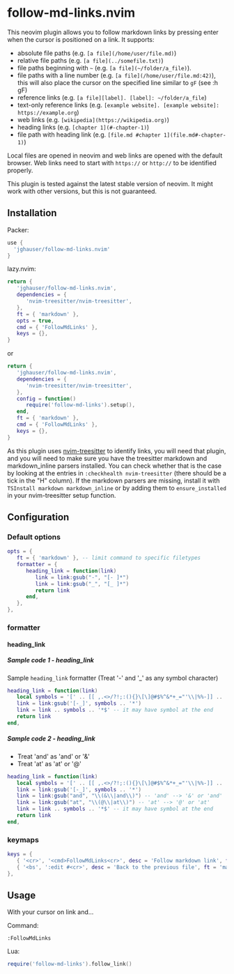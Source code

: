# follow-md-links.nvim

This neovim plugin allows you to follow markdown links by pressing enter when the cursor is positioned on a link. It supports:

- absolute file paths (e.g. `[a file](/home/user/file.md)`)
- relative file paths (e.g. `[a file](../somefile.txt)`)
- file paths beginning with `~` (e.g. `[a file](~/folder/a_file)`).
- file paths with a line number (e.g. `[a file](/home/user/file.md:42)`), this will also place the cursor on the specified line similar to `gF` (see :h gF)
- reference links (e.g. `[a file][label]. [label]: ~/folder/a_file`)
- text-only reference links (e.g. `[example website]. [example website]: https://example.org`)
- web links (e.g. `[wikipedia](https://wikipedia.org)`)
- heading links (e.g. `[chapter 1](#-chapter-1)`)
- file path with heading link (e.g. `[file.md #chapter 1](file.md#-chapter-1)`)

Local files are opened in neovim and web links are opened with the default browser. Web links need to start with `https://` or `http://` to be identified properly.

This plugin is tested against the latest stable version of neovim. It might work with other versions, but this is not guaranteed.


## Installation

Packer:

```lua
use {
  'jghauser/follow-md-links.nvim'
}
```

lazy.nvim:
```lua
return {
   'jghauser/follow-md-links.nvim',
   dependencies = {
      'nvim-treesitter/nvim-treesitter',
   },
   ft = { 'markdown' },
   opts = true,
   cmd = { 'FollowMdLinks' },
   keys = {},
}
```
or

```lua
return {
   'jghauser/follow-md-links.nvim',
   dependencies = {
      'nvim-treesitter/nvim-treesitter',
   },
   config = function()
      require('follow-md-links').setup(),
   end,
   ft = { 'markdown' },
   cmd = { 'FollowMdLinks' },
   keys = {},
}
```

As this plugin uses [nvim-treesitter](https://github.com/nvim-treesitter/nvim-treesitter) to identify links, you will need that plugin, and you will need to make sure you have the treesitter markdown and markdown_inline parsers installed. You can check whether that is the case by looking at the entries in `:checkhealth nvim-treesitter` (there should be a tick in the "H" column). If the markdown parsers are missing, install it with `TSInstall markdown markdown_inline` or by adding them to `ensure_installed` in your nvim-treesitter setup function.


## Configuration

### Default options
```lua
opts = {
   ft = { 'markdown' }, -- limit command to specific filetypes
   formatter = {
      heading_link = function(link)
         link = link:gsub("-", "[- ]*")
         link = link:gsub("_", "[_ ]*")
         return link
      end,
   },
},
```

### formatter

#### heading_link

##### Sample code 1 - heading_link

Sample `heading_link` formatter (Treat '-' and '_' as any symbol character)
```lua
heading_link = function(link)
   local symbols = '[' .. [[ ,.<>/?!;:(){}\[\]@#$%^&*+_="'\\|%%-]] .. ']'
   link = link:gsub('[-_]', symbols .. '*')
   link = link .. symbols .. '*$' -- it may have symbol at the end
   return link
end,
```

##### Sample code 2 - heading_link

- Treat 'and' as 'and' or '&'
- Treat 'at'  as 'at'  or '@'

```lua
heading_link = function(link)
   local symbols = '[' .. [[ ,.<>/?!;:(){}\[\]@#$%^&*+_="'\\|%%-]] .. ']'
   link = link:gsub('[-_]', symbols .. '*')
   link = link:gsub("and", "\\(&\\|and\\)") -- 'and' --> '&' or 'and'
   link = link:gsub("at", "\\(@\\|at\\)") -- 'at' --> '@' or 'at'
   link = link .. symbols .. '*$' -- it may have symbol at the end
   return link
end,

```

### keymaps

```lua
keys = {
   { '<cr>', '<cmd>FollowMdLinks<cr>', desc = 'Follow markdown link', ft = 'markdown' },
   { '<bs', ':edit #<cr>', desc = 'Back to the previous file', ft = 'markdown'},
},
```

## Usage

With your cursor on link and...

Command:
```vim
:FollowMdLinks
```
Lua:
```lua
require('follow-md-links').follow_link()
```



